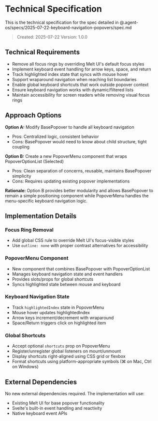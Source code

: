 # Technical Specification

This is the technical specification for the spec detailed in @.agent-os/specs/2025-07-22-keyboard-navigation-popovers/spec.md

> Created: 2025-07-22
> Version: 1.0.0

## Technical Requirements

- Remove all focus rings by overriding Melt UI's default focus styles
- Implement keyboard event handling for arrow keys, space, and return
- Track highlighted index state that syncs with mouse hover
- Support wraparound navigation when reaching list boundaries
- Enable global keyboard shortcuts that work outside popover context
- Ensure keyboard navigation works with dynamic/filtered lists
- Maintain accessibility for screen readers while removing visual focus rings

## Approach Options

**Option A:** Modify BasePopover to handle all keyboard navigation
- Pros: Centralized logic, consistent behavior
- Cons: BasePopover would need to know about child structure, tight coupling

**Option B:** Create a new PopoverMenu component that wraps PopoverOptionList (Selected)
- Pros: Clean separation of concerns, reusable, maintains BasePopover simplicity
- Cons: Requires updating existing popover implementations

**Rationale:** Option B provides better modularity and allows BasePopover to remain a simple positioning component while PopoverMenu handles the menu-specific keyboard navigation logic.

## Implementation Details

### Focus Ring Removal
- Add global CSS rule to override Melt UI's focus-visible styles
- Use `outline: none` with proper contrast alternatives for accessibility

### PopoverMenu Component
- New component that combines BasePopover with PopoverOptionList
- Manages keyboard navigation state and event handlers
- Provides slots/props for global shortcuts
- Syncs highlighted state between mouse and keyboard

### Keyboard Navigation State
- Track `highlightedIndex` state in PopoverMenu
- Mouse hover updates highlightedIndex
- Arrow keys increment/decrement with wraparound
- Space/Return triggers click on highlighted item

### Global Shortcuts
- Accept optional `shortcuts` prop on PopoverMenu
- Register/unregister global listeners on mount/unmount
- Display shortcuts right-aligned using CSS grid or flexbox
- Format shortcuts using platform-appropriate symbols (⌘ on Mac, Ctrl on Windows)

## External Dependencies

No new external dependencies required. The implementation will use:
- Existing Melt UI for base popover functionality
- Svelte's built-in event handling and reactivity
- Native keyboard event APIs